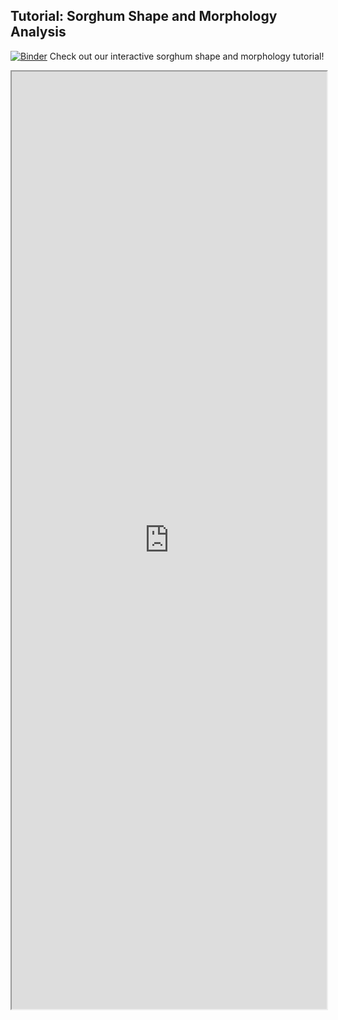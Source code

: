 ## Tutorial: Sorghum Shape and Morphology Analysis


[![Binder](https://mybinder.org/badge_logo.svg)](https://mybinder.org/v2/gh/danforthcenter/plantcv-binder.git/master?filepath=notebooks/new_side_view_morphology_tutorial/morphology_analysis_side_view_workflow.ipynb) Check out our interactive sorghum shape and morphology tutorial! 

<iframe src="https://nbviewer.jupyter.org/github/danforthcenter/plantcv-binder/blob/master/notebooks/new_side_view_morphology_tutorial/morphology_analysis_side_view_workflow.ipynb" width="100%" height="1500px"></iframe>
